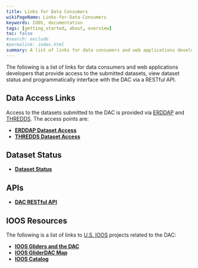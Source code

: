 ```yaml
---
title: Links for Data Consumers
wikiPageName: Links-for-Data-Consumers
keywords: IOOS, documentation
tags: [getting_started, about, overview]
toc: false
#search: exclude
#permalink: index.html
summary: A list of links for data consumers and web applications developers.
---
```


<!--
> [Wiki](https://github.com/kerfoot/ioosngdac/wiki) ▸ **Data Consumer Links**
-->

The following is a list of links for data consumers and web applications developers that provide access to the submitted datasets, view dataset status and programmatically interface with the DAC via a RESTful API.

<!--

# Contents

- [Links](#data-access-links)
- [Dataset Availability](#availability)
- [DAC APIs](#apis)
- [IOOS Resources](#ioos-resources)
- [Interacting with the DAC: Discussion & Examples](#discussion-and-examples)

-->

## Data Access Links
Access to the datasets submitted to the DAC is provided via [ERDDAP](http://coastwatch.pfeg.noaa.gov/erddap/information.html) and [THREDDS](http://www.unidata.ucar.edu/software/thredds/current/tds/).  The access points are:

 - [**ERDDAP Dataset Access**](https://gliders.ioos.us/erddap/tabledap/index.html)
 - [**THREDDS Dataset Access**](https://gliders.ioos.us/thredds/catalog.html)

## Dataset Status

 - [**Dataset Status**](https://gliders.ioos.us/status)

## APIs

 - [**DAC RESTful API**](https://gliders.ioos.us/providers/api/deployment)

## IOOS Resources

The following is a list of links to [U.S. IOOS](https://ioos.us) projects related to the DAC:

 - [**IOOS Gliders and the DAC**](https://gliders.ioos.us/data)
 - [**IOOS GliderDAC Map**](https://gliders.ioos.us/map)
 - [**IOOS Catalog**](https://data.ioos.us/)

